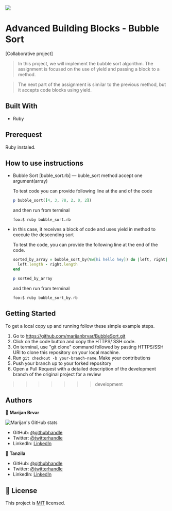 ![](https://img.shields.io/badge/Microverse-blueviolet)

# Advanced Building Blocks - Bubble Sort

[Collaborative project]
>In this project, we will implement the bubble sort algorithm. The assignment is focused on the use of yield and passing a block to a method.

>The next part of the assignment is similar to the previous method, but it accepts code blocks using yield.

## Built With

- Ruby

## Prerequest

Ruby instaled.

## How to use instructions

- Bubble Sort [buble_sort.rb] — buble_sort method accept one argument(array)
  
  To test code you can provide following line at the and of the code

  ```ruby
  p bubble_sort([4, 3, 78, 2, 0, 2])
  ```
  
  and then run from terminal
  
  ```terminal
  foo:$ ruby bubble_sort.rb
  ```

- in this case, it receives a block of code and uses yield in method to execute the descending sort
  
  To test the code, you can provide the following line at the end of the code.

  ```ruby
  sorted_by_array = bubble_sort_by(%w[hi hello hey]) do |left, right|
    left.length - right.length
  end

  p sorted_by_array
  ```
  
  and then run from terminal
  
  ```terminal
  foo:$ ruby bubble_sort_by.rb
  ```

## Getting Started

To get a local copy up and running follow these simple example steps.

1. Go to https://github.com/marijanbrvar/BubbleSort.git
2. Click on the code button and copy the HTTPS/ SSH code.
3. On terminal, use "git clone" command followed by pasting HTTPS/SSH URl to clone this repository on your local machine.
4. Run `git checkout -b your-branch-name`. Make your contributions
5. Push your branch up to your forked repository
6. Open a Pull Request with a detailed description of the development branch of the original project for a review
>>>>>>> development

## Authors

👤 **Marijan Brvar**

![Marijan's GitHub stats](https://github-readme-stats.vercel.app/api?username=marijanbrvar&count_private=true&theme=dark&show_icons=true)


- GitHub: [@githubhandle](https://github.com/marijanbrvar)
- Twitter: [@twitterhandle](https://twitter.com/marijanbrvar)
- LinkedIn: [LinkedIn](https://linkedin.com/in/marijanbrvar)

👤 **Tanzila**

- GitHub: [@githubhandle](https://github.com/tanzila-abedin)
- Twitter: [@twitterhandle](https://twitter.com/TanzilaAbedin)
- LinkedIn: [LinkedIn](https://www.linkedin.com/in/tanzila-abedin-331440b2/)

## 📝 License

This project is [MIT](LICENSE) licensed.
